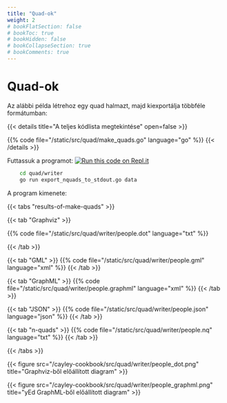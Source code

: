 ```yaml
---
title: "Quad-ok"
weight: 2
# bookFlatSection: false
# bookToc: true
# bookHidden: false
# bookCollapseSection: true
# bookComments: true
---
```


# Quad-ok

Az alábbi példa létrehoz egy quad halmazt, majd kiexportálja többféle formátumban:

{{< details title="A teljes kódlista megtekintése" open=false >}}

{{% code file="/static/src/quad/make_quads.go" language="go" %}}
{{< /details >}}

Futtassuk a programot:
[![Run this code on Repl.it](https://repl.it/badge/github/tombenke/cayley-cookbook-src)](https://repl.it/@tombenke/cayley-cookbook-src#quad/writer/export_nquads_to_stdout.go)

```bash
    cd quad/writer
    go run export_nquads_to_stdout.go data
```

A program kimenete:

{{< tabs "results-of-make-quads" >}}

{{< tab "Graphviz" >}}

{{% code file="/static/src/quad/writer/people.dot" language="txt" %}}

{{< /tab >}}

{{< tab "GML" >}}
{{% code file="/static/src/quad/writer/people.gml" language="xml" %}}
{{< /tab >}}

{{< tab "GraphML" >}}
{{% code file="/static/src/quad/writer/people.graphml" language="xml" %}}
{{< /tab >}}

{{< tab "JSON" >}}
{{% code file="/static/src/quad/writer/people.json" language="json" %}}
{{< /tab >}}

{{< tab "n-quads" >}}
{{% code file="/static/src/quad/writer/people.nq" language="txt" %}}
{{< /tab >}}

{{< /tabs >}}

{{< figure src="/cayley-cookbook/src/quad/writer/people_dot.png" title="Graphviz-ből előállított diagram" >}}

{{< figure src="/cayley-cookbook/src/quad/writer/people_graphml.png" title="yEd GraphML-ből előállított diagram" >}}


